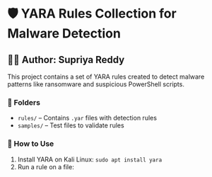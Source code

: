 # 🛡️ YARA Rules Collection for Malware Detection

## 👩‍💻 Author: Supriya Reddy

This project contains a set of YARA rules created to detect malware patterns like ransomware and suspicious PowerShell scripts.

### 📁 Folders
- `rules/` – Contains `.yar` files with detection rules
- `samples/` – Test files to validate rules

### 🔧 How to Use
1. Install YARA on Kali Linux: `sudo apt install yara`
2. Run a rule on a file:
